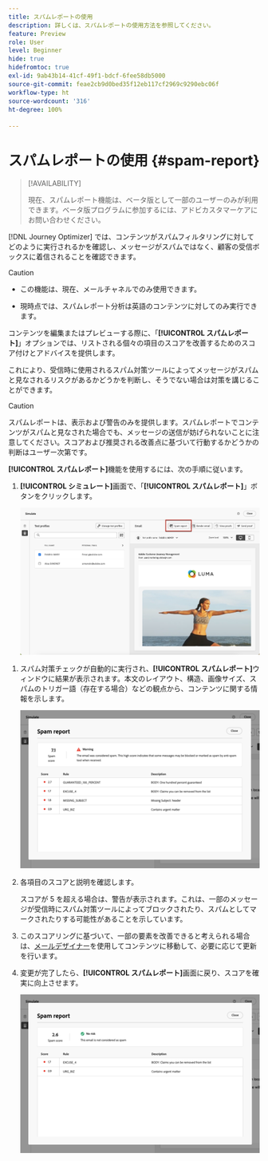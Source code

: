 ```yaml
---
title: スパムレポートの使用
description: 詳しくは、スパムレポートの使用方法を参照してください。
feature: Preview
role: User
level: Beginner
hide: true
hidefromtoc: true
exl-id: 9ab43b14-41cf-49f1-bdcf-6fee58db5000
source-git-commit: feae2cb9d0bed35f12eb117cf2969c9290ebc06f
workflow-type: ht
source-wordcount: '316'
ht-degree: 100%

---
```


# スパムレポートの使用 {#spam-report}

>[!AVAILABILITY]
>
>現在、スパムレポート機能は、ベータ版として一部のユーザーのみが利用できます。ベータ版プログラムに参加するには、アドビカスタマーケアにお問い合わせください。

[!DNL Journey Optimizer] では、コンテンツがスパムフィルタリングに対してどのように実行されるかを確認し、メッセージがスパムではなく、顧客の受信ボックスに着信されることを確認できます。

>[!CAUTION]
>
>* この機能は、現在、メールチャネルでのみ使用できます。
>
>* 現時点では、スパムレポート分析は英語のコンテンツに対してのみ実行できます。

コンテンツを編集またはプレビューする際に、「**[!UICONTROL スパムレポート]**」オプションでは、リストされる個々の項目のスコアを改善するためのスコア付けとアドバイスを提供します。

これにより、受信時に使用されるスパム対策ツールによってメッセージがスパムと見なされるリスクがあるかどうかを判断し、そうでない場合は対策を講じることができます。

>[!CAUTION]
>
>スパムレポートは、表示および警告のみを提供します。スパムレポートでコンテンツがスパムと見なされた場合でも、メッセージの送信が妨げられないことに注意してください。スコアおよび推奨される改善点に基づいて行動するかどうかの判断はユーザー次第です。

**[!UICONTROL スパムレポート]**&#x200B;機能を使用するには、次の手順に従います。

<!--For example spam scoring tool can tell that there are too many Images compared to the text. Retailers tend to do this even though the spam score gets worse because the content is more engaging.-->

<!--Michael, who is a marketer with NIKE works along with Tara from testing team to ensure that the emails being sent as part of the campaign/journey don't get categorised as SPAM.

They need an integration within AJO's marketing system to show how the curated content is doing against different SPAM compliance pillars like for SPAM trigger words, HTML Body content and layout, subject line etc.

They should be able to get scores for each individual items as shown by market standard SPAM filtering tools like Spam Assassin, Symantec etc.

They should also get suggestions on how to improve the score better to be confident that the messages don't get categorised as spam.-->

1. **[!UICONTROL シミュレート]**&#x200B;画面で、「**[!UICONTROL スパムレポート]**」ボタンをクリックします。

   ![](assets/spam-report-button.png)

<!--
    You can also open the [Email Designer](../email/content-from-scratch.md), click the **[!UICONTROL More]** button and select **[!UICONTROL Check spam score]** from the menu.

    ![](assets/spam-report-check-score.png)
-->

1. スパム対策チェックが自動的に実行され、**[!UICONTROL スパムレポート]**&#x200B;ウィンドウに結果が表示されます。本文のレイアウト、構造、画像サイズ、スパムのトリガー語（存在する場合）などの観点から、コンテンツに関する情報を示します。

   ![](assets/spam-report-high-score.png)

1. 各項目のスコアと説明を確認します。

   スコアが 5 を超える場合は、警告が表示されます。これは、一部のメッセージが受信時にスパム対策ツールによってブロックされたり、スパムとしてマークされたりする可能性があることを示しています。

1. このスコアリングに基づいて、一部の要素を改善できると考えられる場合は、[メールデザイナー](../email/content-from-scratch.md)を使用してコンテンツに移動して、必要に応じて更新を行います。

1. 変更が完了したら、**[!UICONTROL スパムレポート]**&#x200B;画面に戻り、スコアを確実に向上させます。

   ![](assets/spam-report-low-score.png)

<!--You can also check the message's alerts for warnings on potential risk of spam detection. Follow the steps below.

1. Click the **[!UICONTROL Alerts]** button on top right of the screen. [Learn more on email alerts](../email/create-email.md#check-email-alerts)

1. If **[!UICONTROL Spam checker alert]** is displayed, you should check your content for a potential risk of spam using the **[!UICONTROL Spam report]** feature as detailed above.

    ![](assets/spam-report-alert.png)
-->
